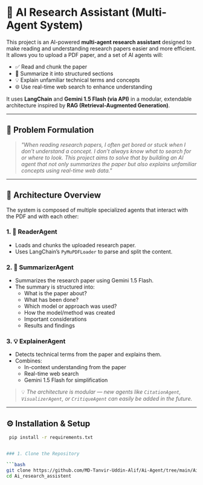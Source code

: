 # 🧠 AI Research Assistant (Multi-Agent System)

This project is an AI-powered **multi-agent research assistant** designed to make reading and understanding research papers easier and more efficient. It allows you to upload a PDF paper, and a set of AI agents will:

- ✅ Read and chunk the paper  
- 📝 Summarize it into structured sections  
- 💡 Explain unfamiliar technical terms and concepts  
- 🌐 Use real-time web search to enhance understanding  

It uses **LangChain** and **Gemini 1.5 Flash (via API)** in a modular, extendable architecture inspired by **RAG (Retrieval-Augmented Generation)**.

---

## 📌 Problem Formulation

> _"When reading research papers, I often get bored or stuck when I don't understand a concept. I don’t always know what to search for or where to look. This project aims to solve that by building an AI agent that not only summarizes the paper but also explains unfamiliar concepts using real-time web data."_

---

## 🧩 Architecture Overview

The system is composed of multiple specialized agents that interact with the PDF and with each other:

### 1. 📖 ReaderAgent
- Loads and chunks the uploaded research paper.
- Uses LangChain’s `PyMuPDFLoader` to parse and split the content.

### 2. 📝 SummarizerAgent
- Summarizes the research paper using Gemini 1.5 Flash.
- The summary is structured into:
  - What is the paper about?  
  - What has been done?  
  - Which model or approach was used?  
  - How the model/method was created  
  - Important considerations  
  - Results and findings

### 3. 💡 ExplainerAgent
- Detects technical terms from the paper and explains them.
- Combines:
  - In-context understanding from the paper  
  - Real-time web search  
  - Gemini 1.5 Flash for simplification

> 💡 *The architecture is modular — new agents like `CitationAgent`, `VisualizerAgent`, or `CritiqueAgent` can easily be added in the future.*

---

## ⚙️ Installation & Setup
```bash
 pip install -r requirements.txt


### 1. Clone the Repository

```bash
git clone https://github.com/MD-Tanvir-Uddin-Alif/Ai-Agent/tree/main/Ai_research_assistent.git
cd Ai_research_assistent
